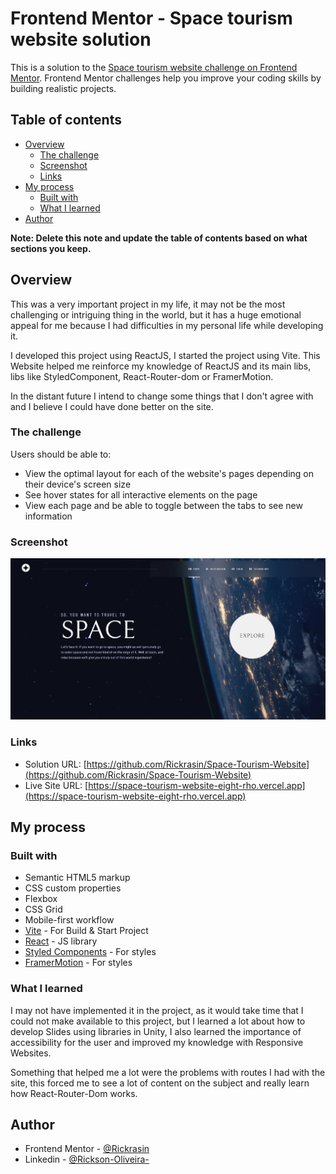 # Frontend Mentor - Space tourism website solution

This is a solution to the [Space tourism website challenge on Frontend Mentor](https://www.frontendmentor.io/challenges/space-tourism-multipage-website-gRWj1URZ3). Frontend Mentor challenges help you improve your coding skills by building realistic projects. 

## Table of contents

- [Overview](#overview)
  - [The challenge](#the-challenge)
  - [Screenshot](#screenshot)
  - [Links](#links)
- [My process](#my-process)
  - [Built with](#built-with)
  - [What I learned](#what-i-learned)
- [Author](#author)

**Note: Delete this note and update the table of contents based on what sections you keep.**

## Overview

This was a very important project in my life, it may not be the most challenging or intriguing thing in the world, but it has a huge emotional appeal for me because I had difficulties in my personal life while developing it.

I developed this project using ReactJS, I started the project using Vite.
This Website helped me reinforce my knowledge of ReactJS and its main libs, libs like StyledComponent, React-Router-dom or FramerMotion.

In the distant future I intend to change some things that I don't agree with and I believe I could have done better on the site.

### The challenge

Users should be able to:

- View the optimal layout for each of the website's pages depending on their device's screen size
- See hover states for all interactive elements on the page
- View each page and be able to toggle between the tabs to see new information

### Screenshot

![](./screenshot.png)
### Links

- Solution URL: [https://github.com/Rickrasin/Space-Tourism-Website](https://github.com/Rickrasin/Space-Tourism-Website)
- Live Site URL: [https://space-tourism-website-eight-rho.vercel.app](https://space-tourism-website-eight-rho.vercel.app)

## My process

### Built with

- Semantic HTML5 markup
- CSS custom properties
- Flexbox
- CSS Grid
- Mobile-first workflow
- [Vite](https://vitejs.dev) - For Build & Start Project
- [React](https://reactjs.org/) - JS library
- [Styled Components](https://styled-components.com/) - For styles
- [FramerMotion](https://www.framer.com/motion/) - For styles


### What I learned

I may not have implemented it in the project, as it would take time that I could not make available to this project, but I learned a lot about how to develop Slides using libraries in Unity, I also learned the importance of accessibility for the user and improved my knowledge with Responsive Websites.

Something that helped me a lot were the problems with routes I had with the site, this forced me to see a lot of content on the subject and really learn how React-Router-Dom works.



## Author

- Frontend Mentor - [@Rickrasin](https://www.frontendmentor.io/profile/Rickrasin)
- Linkedin - [@Rickson-Oliveira-](https://Linkedin.com/in/rickson-oliveira-/)


